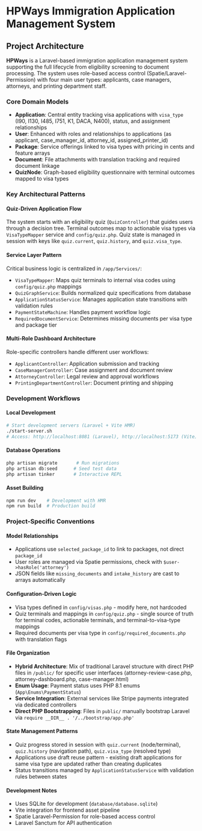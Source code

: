 # HPWays Immigration Application Management System

## Project Architecture

**HPWays** is a Laravel-based immigration application management system supporting the full lifecycle from eligibility screening to document processing. The system uses role-based access control (Spatie/Laravel-Permission) with four main user types: applicants, case managers, attorneys, and printing department staff.

### Core Domain Models
- **Application**: Central entity tracking visa applications with `visa_type` (I90, I130, I485, I751, K1, DACA, N400), status, and assignment relationships
- **User**: Enhanced with roles and relationships to applications (as applicant, case_manager_id, attorney_id, assigned_printer_id)  
- **Package**: Service offerings linked to visa types with pricing in cents and feature arrays
- **Document**: File attachments with translation tracking and required document linkage
- **QuizNode**: Graph-based eligibility questionnaire with terminal outcomes mapped to visa types

### Key Architectural Patterns

#### Quiz-Driven Application Flow
The system starts with an eligibility quiz (`QuizController`) that guides users through a decision tree. Terminal outcomes map to actionable visa types via `VisaTypeMapper` service and `config/quiz.php`. Quiz state is managed in session with keys like `quiz.current`, `quiz.history`, and `quiz.visa_type`.

#### Service Layer Pattern
Critical business logic is centralized in `/app/Services/`:
- `VisaTypeMapper`: Maps quiz terminals to internal visa codes using `config/quiz.php` mappings
- `QuizGraphService`: Builds normalized quiz specifications from database
- `ApplicationStatusService`: Manages application state transitions with validation rules
- `PaymentStateMachine`: Handles payment workflow logic
- `RequiredDocumentService`: Determines missing documents per visa type and package tier

#### Multi-Role Dashboard Architecture
Role-specific controllers handle different user workflows:
- `ApplicantController`: Application submission and tracking
- `CaseManagerController`: Case assignment and document review  
- `AttorneyController`: Legal review and approval workflows
- `PrintingDepartmentController`: Document printing and shipping

### Development Workflows

#### Local Development
```bash
# Start development servers (Laravel + Vite HMR)
./start-server.sh
# Access: http://localhost:8081 (Laravel), http://localhost:5173 (Vite)
```

#### Database Operations
```bash
php artisan migrate       # Run migrations
php artisan db:seed      # Seed test data
php artisan tinker       # Interactive REPL
```

#### Asset Building
```bash
npm run dev    # Development with HMR
npm run build  # Production build
```

### Project-Specific Conventions

#### Model Relationships
- Applications use `selected_package_id` to link to packages, not direct `package_id`
- User roles are managed via Spatie permissions, check with `$user->hasRole('attorney')`
- JSON fields like `missing_documents` and `intake_history` are cast to arrays automatically

#### Configuration-Driven Logic
- Visa types defined in `config/visas.php` - modify here, not hardcoded
- Quiz terminals and mappings in `config/quiz.php` - single source of truth for terminal codes, actionable terminals, and terminal-to-visa-type mappings
- Required documents per visa type in `config/required_documents.php` with translation flags

#### File Organization  
- **Hybrid Architecture**: Mix of traditional Laravel structure with direct PHP files in `/public/` for specific user interfaces (attorney-review-case.php, attorney-dashboard.php, case-manager.html)
- **Enum Usage**: Payment status uses PHP 8.1 enums (`App\Enums\PaymentStatus`)
- **Service Integration**: External services like Stripe payments integrated via dedicated controllers
- **Direct PHP Bootstrapping**: Files in `public/` manually bootstrap Laravel via `require __DIR__ . '/../bootstrap/app.php'`

#### State Management Patterns
- Quiz progress stored in session with `quiz.current` (node/terminal), `quiz.history` (navigation path), `quiz.visa_type` (resolved type)
- Applications use draft reuse pattern - existing draft applications for same visa type are updated rather than creating duplicates
- Status transitions managed by `ApplicationStatusService` with validation rules between states

#### Development Notes
- Uses SQLite for development (`database/database.sqlite`)
- Vite integration for frontend asset pipeline
- Spatie Laravel-Permission for role-based access control
- Laravel Sanctum for API authentication

